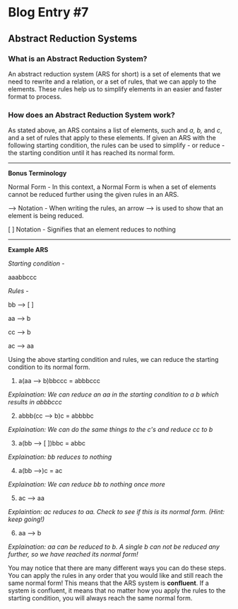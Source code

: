 # Blog Entry #7

## Abstract Reduction Systems

### What is an Abstract Reduction System?
An abstract reduction system (ARS for short) is a set of elements that we need to rewrite and a relation, or a set of rules, that we can apply to the elements. These rules help us to simplify elements in an easier and faster format to process.

### How does an Abstract Reduction System work?
As stated above, an ARS contains a list of elements, such and *a, b,* and *c*, and a set of rules that apply to these elements. If given an ARS with the following starting condition, the rules can be used to simplify - or reduce - the starting condition until it has reached its normal form.  
_________________________________________________________________________________________________________________________________________________________________________________
**Bonus Terminology**

Normal Form - In this context, a Normal Form is when a set of elements cannot be reduced further using the given rules in an ARS. 

--> Notation - When writing the rules, an arrow --> is used to show that an element is being reduced.

[ ] Notation - Signifies that an element reduces to nothing
_________________________________________________________________________________________________________________________________________________________________________________

**Example ARS**

*Starting condition* - 

aaabbccc

*Rules* - 

bb --> [ ]

aa --> b

cc --> b

ac --> aa

Using the above starting condition and rules, we can reduce the starting condition to its normal form.

1. a(aa --> b)bbccc = abbbccc

*Explaination: We can reduce an aa in the starting condition to a b which results in abbbccc*

2. abbb(cc --> b)c = abbbbc

*Explaination: We can do the same things to the c's and reduce cc to b*

3. a(bb --> [ ])bbc = abbc

*Explaination: bb reduces to nothing*

4. a(bb -->)c = ac

*Explaination: We can reduce bb to nothing once more*

5. ac --> aa

*Explaintion: ac reduces to aa. Check to see if this is its normal form. (Hint: keep going!)*

6. aa --> b

*Explaination: aa can be reduced to b. A single b can not be reduced any further, so we have reached its normal form!*

You may notice that there are many different ways you can do these steps. You can apply the rules in any order that you would like and still reach the same normal form! This means that the ARS system is **confluent**. If a system is confluent, it means that no matter how you apply the rules to the starting condition, you will always reach the same normal form.







